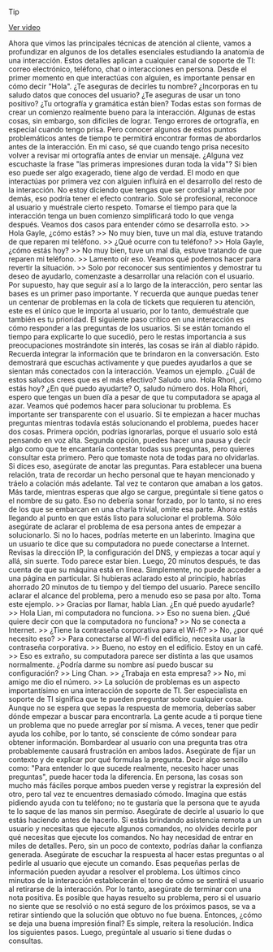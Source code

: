 > [!TIP]  
> [Ver video](https://youtu.be/WEuZ9kg36Rk)

Ahora que vimos las principales técnicas
de atención al cliente, vamos a profundizar en algunos de los detalles esenciales
estudiando la anatomía de una interacción. Estos detalles aplican a cualquier canal de soporte de TI:
correo electrónico, teléfono, chat o interacciones en persona. Desde el primer momento
en que interactúas con alguien, es importante pensar
en cómo decir "Hola". ¿Te aseguras de decirles tu nombre? ¿Incorporas en tu saludo
datos que conoces del usuario? ¿Te aseguras de usar un tono positivo? ¿Tu ortografía y gramática están bien? Todas estas son formas de crear un comienzo
realmente bueno para la interacción. Algunas de estas cosas, sin embargo,
son difíciles de lograr. Tengo errores de ortografía,
en especial cuando tengo prisa. Pero conocer algunos de estos
puntos problemáticos antes de tiempo te permitirá encontrar formas de abordarlos
antes de la interacción. En mi caso, sé que cuando tengo prisa necesito volver a revisar
mi ortografía antes de enviar un mensaje. ¿Alguna vez escuchaste la frase
"las primeras impresiones duran toda la vida"? Si bien eso puede ser algo exagerado,
tiene algo de verdad. El modo en que interactúas por primera vez
con alguien influirá en el desarrollo del resto de la interacción. No estoy diciendo que tengas que ser
cordial y amable por demás, eso podría tener el efecto contrario. Solo sé profesional, reconoce al usuario
y muéstrale cierto respeto. Tomarse el tiempo para que la interacción
tenga un buen comienzo simplificará todo lo que venga después. Veamos dos casos
para entender cómo se desarrolla esto. >> Hola Gayle, ¿cómo estás? >> No muy bien, tuve un mal día,
estuve tratando de que reparen mi teléfono. >> ¿Qué ocurre con tu teléfono? >> Hola Gayle, ¿cómo estás hoy? >> No muy bien, tuve un mal día,
estuve tratando de que reparen mi teléfono. >> Lamento oír eso. Veamos qué podemos hacer
para revertir la situación. >> Solo por reconocer sus sentimientos
y demostrar tu deseo de ayudarlo, comenzaste a desarrollar
una relación con el usuario. Por supuesto, hay que seguir así
a lo largo de la interacción, pero sentar las bases
es un primer paso importante. Y recuerda que aunque puedas tener
un centenar de problemas en la cola de tickets que requieren tu atención, este es el único que le importa al usuario,
por lo tanto, demuéstrale que también es tu prioridad. El siguiente paso crítico en una interacción
es cómo responder a las preguntas de los usuarios. Si se están tomando el tiempo para explicarte
lo que sucedió, pero le restas importancia a sus preocupaciones mostrándote sin interés,
las cosas se irán al diablo rápido. Recuerda integrar la información
que te brindaron en la conversación. Esto demostrará
que escuchas activamente y que puedes ayudarlos a que se sientan
más conectados con la interacción. Veamos un ejemplo. ¿Cuál de estos saludos
crees que es el más efectivo? Saludo uno. Hola Rhori, ¿cómo estás hoy? ¿En qué puedo ayudarte? O, saludo número dos. Hola Rhori, espero que tengas un buen día a pesar de que tu computadora
se apaga al azar. Veamos qué podemos hacer
para solucionar tu problema. Es importante
ser transparente con el usuario. Si te empiezan a hacer muchas preguntas
mientras todavía estás solucionando el problema, puedes hacer dos cosas. Primera opción, podrías ignorarlas,
porque el usuario solo está pensando en voz alta. Segunda opción, puedes hacer una pausa
y decir algo como que te encantaría contestar todas sus preguntas,
pero quieres consultar esta primero. Pero que tomaste nota de todas para no olvidarlas. Si dices eso,
asegúrate de anotar las preguntas. Para establecer una buena relación, trata de recordar
un hecho personal que te hayan mencionado y tráelo a colación más adelante. Tal vez te contaron que amaban a los gatos. Más tarde, mientras esperas que algo se cargue,
pregúntale si tiene gatos o el nombre de su gato. Eso no debería sonar forzado, por lo tanto, si no eres
de los que se embarcan en una charla trivial, omite esa parte. Ahora estás llegando al punto
en que estás listo para solucionar el problema. Sólo asegúrate de aclarar el problema de esa persona
antes de empezar a solucionarlo. Si no lo haces,
podrías meterte en un laberinto. Imagina que un usuario te dice
que su computadora no puede conectarse a Internet. Revisas la dirección IP,
la configuración del DNS, y empiezas a tocar aquí y allá, sin suerte. Todo parece estar bien. Luego, 20 minutos después,
te das cuenta de que su máquina está en línea. Simplemente, no puede acceder a una página en particular. Si hubieras aclarado esto al principio,
habrías ahorrado 20 minutos de tu tiempo y del tiempo del usuario. Parece sencillo aclarar el alcance del problema,
pero a menudo eso se pasa por alto. Toma este ejemplo. >> Gracias por llamar, habla Lian. ¿En qué puedo ayudarle? >> Hola Lian, mi computadora no funciona. >> Eso no suena bien. ¿Qué quiere decir con que
la computadora no funciona? >> No se conecta a Internet. >> ¿Tiene la contraseña corporativa
para el Wi-fi? >> No, ¿por qué necesito eso? >> Para conectarse al Wi-fi
del edificio, necesita usar la contraseña corporativa. >> Bueno, no estoy en el edificio. Estoy en un café. >> Eso es extraño, su computadora parece
ser distinta a las que usamos normalmente. ¿Podría darme su nombre
así puedo buscar su configuración? >> Ling Chan. >> ¿Trabaja en esta empresa? >> No, mi amigo me dio el número. >> La solución de problemas es un aspecto importantísimo
en una interacción de soporte de TI. Ser especialista en soporte de TI significa
que te pueden preguntar sobre cualquier cosa. Aunque no se espera que sepas
la respuesta de memoria, deberías saber dónde empezar
a buscar para encontrarla. La gente acude a ti porque tiene un problema
que no puede arreglar por sí misma. A veces, tener que pedir ayuda
los cohíbe, por lo tanto, sé consciente de cómo sondear para obtener información. Bombardear al usuario
con una pregunta tras otra probablemente causará
frustración en ambos lados. Asegúrate de fijar un contexto
y de explicar por qué formulas la pregunta. Decir algo sencillo como:
"Para entender lo que sucede realmente, necesito hacer unas preguntas",
puede hacer toda la diferencia. En persona, las cosas son mucho más fáciles
porque ambos pueden verse y registrar la expresión del otro,
pero tal vez te encuentres demasiado cómodo. Imagina que estás pidiendo ayuda con tu teléfono;
no te gustaría que la persona que te ayuda
te lo saque de las manos sin permiso. Asegúrate de decirle al usuario
lo que estás haciendo antes de hacerlo. Si estás brindando asistencia remota a un usuario
y necesitas que ejecute algunos comandos, no olvides decirle por qué necesitas
que ejecute los comandos. No hay necesidad
de entrar en miles de detalles. Pero, sin un poco de contexto,
podrías dañar la confianza generada. Asegúrate de escuchar la respuesta
al hacer estas preguntas o al pedirle al usuario
que ejecute un comando. Esas pequeñas perlas de información
pueden ayudar a resolver el problema. Los últimos cinco minutos de la interacción
establecerán el tono de cómo se sentirá el usuario
al retirarse de la interacción. Por lo tanto, asegúrate de terminar con una nota positiva. Es posible que hayas resuelto su problema,
pero si el usuario no siente que se resolvió o no está seguro de los próximos pasos, se va a retirar sintiendo
que la solución que obtuvo no fue buena. Entonces, ¿cómo se deja
una buena impresión final? Es simple, reitera la resolución. Indica los siguientes pasos. Luego, pregúntale al usuario
si tiene dudas o consultas.